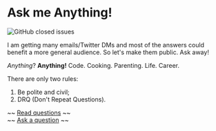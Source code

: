 # Ask me Anything!

![GitHub closed issues](https://img.shields.io/github/issues-closed-raw/rlouf/ama?label=Answered)

I am getting many emails/Twitter DMs and most of the answers could benefit a more general audience. So let's make them public. Ask away! 

_Anything_? **Anything!** Code. Cooking. Parenting. Life. Career. 

There are only two rules:
1. Be polite and civil;
2. DRQ (Don't Repeat Questions). 

~~ [Read questions](../../issues?utf8=%E2%9C%93&q=is%3Aissue%20is%3Aclosed) ~~  
~~ [Ask a question](../../issues/new) ~~  
